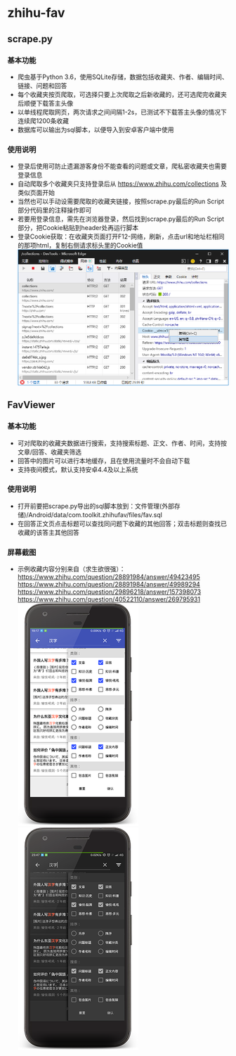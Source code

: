 # zhihu-fav
## scrape.py
### 基本功能
* 爬虫基于Python 3.6，使用SQLite存储，数据包括收藏夹、作者、编辑时间、链接、问题和回答
* 每个收藏夹按页爬取，可选择只要上次爬取之后新收藏的，还可选爬完收藏夹后顺便下载答主头像
* 以单线程爬取网页，两次请求之间间隔1-2s，已测试不下载答主头像的情况下连续爬1200条收藏
* 数据库可以输出为sql脚本，以便导入到安卓客户端中使用
### 使用说明
* 登录后使用可防止遗漏游客身份不能查看的问题或文章，爬私密收藏夹也需要登录信息
* 自动爬取多个收藏夹只支持登录后从 https://www.zhihu.com/collections 及类似页面开始
* 当然也可以手动设需要爬取的收藏夹链接，按照scrape.py最后的Run Script部分代码里的注释操作即可
* 若要用登录信息，需先在浏览器登录，然后找到scrape.py最后的Run Script部分，把Cookie粘贴到header处再运行脚本
* 登录Cookie获取：在收藏夹页面打开F12-网络，刷新，点击url和地址栏相同的那项html，复制右侧请求标头里的Cookie值  
![cookie_get](demo/cookie.png)

## FavViewer
### 基本功能
* 可对爬取的收藏夹数据进行搜索，支持搜索标题、正文、作者、时间，支持按文章/回答、收藏夹筛选
* 回答中的图片可以进行本地缓存，且在使用流量时不会自动下载
* 支持夜间模式，默认支持安卓4.4及以上系统
### 使用说明
* 打开前要把scrape.py导出的sql脚本放到：文件管理(外部存储)/Android/data/com.toolkit.zhihufav/files/fav.sql
* 在回答正文页点击标题可以查找同问题下收藏的其他回答；双击标题则查找已收藏的该答主其他回答
### 屏幕截图
* 示例收藏内容分别来自（求生欲很强）：  
https://www.zhihu.com/question/28891984/answer/49423495  
https://www.zhihu.com/question/28891984/answer/49989294  
https://www.zhihu.com/question/29896218/answer/157398073  
https://www.zhihu.com/question/40522110/answer/269795931    
![ui](demo/ui.png) ![ui_night](demo/ui_night.png)
